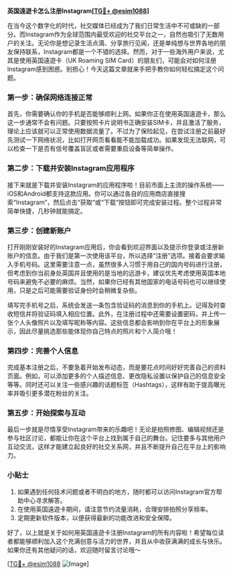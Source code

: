 **英国遠遊卡怎么注册Instagram[[TG💪+ @esim1088](https://t.me/s/esim1088)]**

在当今这个数字化的时代，社交媒体已经成为了我们日常生活中不可或缺的一部分。而Instagram作为全球范围内最受欢迎的社交平台之一，自然也吸引了无数用户的关注。无论你是想记录生活点滴、分享旅行见闻，还是单纯想与世界各地的朋友保持联系，Instagram都是一个不错的选择。然而，对于一些海外用户来说，尤其是使用英国遠遊卡（UK Roaming SIM Card）的朋友们，可能会对如何注册Instagram感到困惑。别担心！今天这篇文章就来手把手教你如何轻松搞定这个问题。

### 第一步：确保网络连接正常

首先，你需要确认你的手机是否能够顺利上网。如果你正在使用英国遠遊卡，那么这一步通常不会有问题。只要按照卡片说明书正确安装SIM卡，并且激活了服务，理论上应该就可以正常使用数据流量了。不过为了保险起见，在尝试注册之前最好先测试一下网络状况，比如打开网页看看能不能加载成功。如果发现无法联网，可以检查一下是否有信号覆盖盲区或者需要重启设备等简单操作。

### 第二步：下载并安装Instagram应用程序

接下来就是下载并安装Instagram的应用程序啦！目前市面上主流的操作系统——iOS和Android都支持这款应用。你可以通过各自的应用商店直接搜索“Instagram”，然后点击“获取”或“下载”按钮即可完成安装过程。整个过程非常简单快捷，几秒钟就能搞定。

### 第三步：创建新账户

打开刚刚安装好的Instagram应用后，你会看到欢迎界面以及提示你登录或注册新账户的信息。由于我们是第一次使用该平台，所以选择“注册”选项。接着会要求输入手机号码。这里需要注意一点，虽然很多人习惯于用自己的国内号码进行注册，但考虑到你当前身处英国并且使用的是当地的远游卡，建议优先考虑使用英国本地号码来避免不必要的麻烦。当然，如果你已经有其他国家的电话号码也可以继续使用，只是之后可能需要验证身份时会稍微复杂些。

填写完手机号之后，系统会发送一条包含验证码的消息到你的手机上。记得及时查收短信并将验证码填入相应位置。此外，在注册过程中还需要设置密码，并上传一张个人头像照片以及填写昵称等内容。这些信息都会影响到你在平台上的形象展示，因此尽量挑选那些能体现你自己特点的照片和个人简介哦！

### 第四步：完善个人信息

完成基本注册之后，不要急着开始发布动态，而是要花点时间好好完善自己的资料页面。例如，可以添加更多的个人描述信息、更改隐私设置以保护自己的信息安全等等。同时还可以关注一些感兴趣的话题标签（Hashtags），这样有助于提高曝光率并吸引更多潜在粉丝的关注。

### 第五步：开始探索与互动

最后一步就是尽情享受Instagram带来的乐趣吧！无论是拍照修图、编辑视频还是参与社区讨论，都能让你在这个平台上找到属于自己的舞台。记住要多与其他用户互动交流，这样才能建立起良好的社交关系网，并且不断提升自己在平台上的影响力。

### 小贴士

1. 如果遇到任何技术问题或者不明白的地方，随时都可以访问Instagram官方帮助中心寻求解答。
2. 在使用英国遠遊卡期间，请注意节约流量消耗，合理安排拍照分享频率。
3. 定期更新软件版本，以便获得最新的功能改进和安全保障。

好了，以上就是关于如何用英国遠遊卡注册Instagram的所有内容啦！希望每位读者都能够顺利加入这个充满创意与活力的世界，并且从中收获满满的成长与快乐。如果你还有其他疑问的话，欢迎随时留言讨论哦～

[[TG💪+ @esim1088](https://t.me/s/esim1088) ![Image](https://i.postimg.cc/4NQfJmqS/Snipaste-2025-05-13-00-14-12.png)]